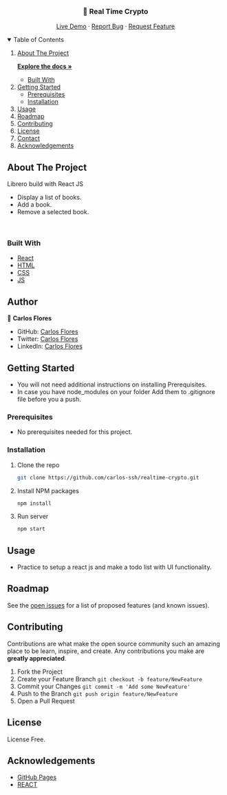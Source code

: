 <br />
<p align="center">

  <h3 align="center">💱 Real Time Crypto</h3>

   <p align="center"
     The Bookstore is a website similar to the "Awesome Books" website built in the previous module. You will create an MVP version of it that allows you to:
   </p>
      <a href="https://cotiza-ya.netlify.app/">Live Demo</a>
   ·
   <a href="https://github.com/carlos-ssh/realtime-crypto/issues">Report Bug</a>
   ·
   <a href="https://github.com/carlos-ssh/realtime-crypto/issues">Request Feature</a>
</p>

<details open="open">
  <summary>Table of Contents</summary>
 
  <ol>
    <li>
    <a href="#about-the-project">About The Project</a>

   <a href="#"><strong>Explore the docs »</strong></a>
   <br />
    <ul>
      <li><a href="#built-with">Built With</a></li>
    </ul>
    </li>
    <li>
      <a href="#getting-started">Getting Started</a>
      <ul>
        <li><a href="#prerequisites">Prerequisites</a></li>
        <li><a href="#installation">Installation</a></li>
      </ul>
    </li>
    <li><a href="#usage">Usage</a></li>
    <li><a href="#roadmap">Roadmap</a></li>
    <li><a href="#contributing">Contributing</a></li>
    <li><a href="#license">License</a></li>
    <li><a href="#contact">Contact</a></li>
    <li><a href="#acknowledgements">Acknowledgements</a></li>
  </ol>
</details>

## About The Project

Librero build with React JS
 <ul>
    <li> Display a list of books. </li>
    <li> Add a book. </li>
    <li> Remove a selected book. </li>
 </ul>
 <br />

### Built With

- [React](https://es.reactjs.org/)
- [HTML](https://www.w3schools.com/html/)
- [CSS](https://www.w3schools.com/css/)
- [JS](https://www.javascript.com/)

## Author

👤 **Carlos Flores**

- GitHub: [Carlos Flores](https://github.com/carlos-ssh)
- Twitter: [Carlos Flores](https://twitter.com/aom.robles)
- LinkedIn: [Carlos Flores](https://www.linkedin.com/in/carlos-ssh/)

## Getting Started

- You will not need additional instructions on installing Prerequisites.
- In case you have node_modules on your folder Add them to .gitignore file before you a push.

### Prerequisites

- No prerequisites needed for this project.

### Installation

1. Clone the repo
   ```sh
   git clone https://github.com/carlos-ssh/realtime-crypto.git
   ```
2. Install NPM packages
   ```sh
   npm install
   ```
3. Run server
   ```sh
   npm start
   ```

## Usage

- Practice to setup a react js and make a todo list with UI functionality.

## Roadmap

See the [open issues](https://github.com/carlos-ssh/realtime-crypto/issues) for a list of proposed features (and known issues).

## Contributing

Contributions are what make the open source community such an amazing place to be learn, inspire, and create. Any contributions you make are **greatly appreciated**.

1. Fork the Project
2. Create your Feature Branch `git checkout -b feature/NewFeature`
3. Commit your Changes `git commit -m 'Add some NewFeature'`
4. Push to the Branch `git push origin feature/NewFeature`
5. Open a Pull Request

## License

License Free.

## Acknowledgements

- [GitHub Pages](https://pages.github.com)
- [REACT](https://react.org/)
